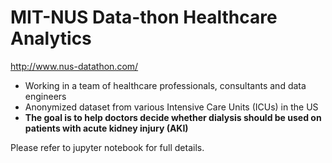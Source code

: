 # MIT-NUS Data-thon Healthcare Analytics
http://www.nus-datathon.com/

* Working in a team of healthcare professionals, consultants and data engineers
* Anonymized dataset from various Intensive Care Units (ICUs) in the US
* **The goal is to help doctors decide whether dialysis should be used on patients with acute kidney injury (AKI)**

Please refer to jupyter notebook for full details.


